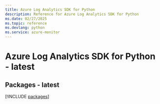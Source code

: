 ```yaml
---
title: Azure Log Analytics SDK for Python
description: Reference for Azure Log Analytics SDK for Python
ms.date: 02/27/2025
ms.topic: reference
ms.devlang: python
ms.service: azure-monitor
---
```

# Azure Log Analytics SDK for Python - latest
## Packages - latest
[!INCLUDE [packages](log-analytics-index.md)]